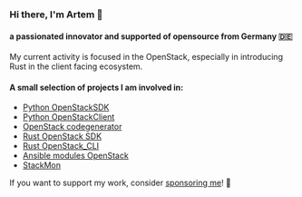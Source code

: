 ### Hi there, I'm Artem 👋

#### a passionated innovator and supported of opensource from Germany :de:

My current activity is focused in the OpenStack, especially in introducing Rust in the client facing ecosystem.

#### A small selection of projects I am involved in:

- [Python OpenStackSDK](https://opendev.org/openstack/openstacksdk)
- [Python OpenStackClient](https://opendev.org/openstack/python-openstackclient)
- [OpenStack codegenerator](https://opendev.org/openstack/codegenerator)
- [Rust OpenStack SDK](https://github.com/gtema/openstack/openstack_sdk)
- [Rust OpenStack_CLI](https://github.com/gtema/openstack/openstack_cli)
- [Ansible modules OpenStack](https://opendev.org/openstack/ansible-collections-openstack)
- [StackMon](https://github.com/stackmon)

If you want to support my work, consider [sponsoring me](https://github.com/sponsors/gtema)! 💖
